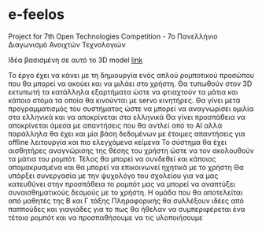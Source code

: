 # e-feelos
Project for 7th Open Technologies Competition - 7o Πανελλήνιο Διαγωνισμό Ανοιχτών Τεχνολογιών

Ιδέα βασισμένη σε αυτό το 3D model [link](https://www.thingiverse.com/thing:6545436)

Το έργο έχει να κάνει με τη δημιουργία ενός απλού ρομποτικού προσώπου που θα μπορεί να ακούει και να μιλάει στο χρήστη.
Θα τυπωθούν στον 3D εκτυπωτή τα κατάλληλα εξαρτήματα ώστε να φτιαχτούν τα μάτια και κάποιο στόμα τα οποία θα κινούνται με servo κινητήρες.
Θα γίνει μετά προγραμματισμός του συστήματος ώστε να μπορεί να αναγνωρίσει ομιλία στα ελληνικά και να αποκρίνεται στα ελληνικά
Θα γίνει προσπάθεια να αποκρίνεται άμεσα με απαντήσεις που θα αντλεί από το ΑΙ αλλά παράλληλα θα έχει και μία βάση δεδομένων με έτοιμες απαντήσεις για offline λειτουργία και πιο ελεγχόμενα κείμενα
Το σύστημα θα έχει αισθητήρες αναγνώρισης της θέσης του χρήστη ώστε να τον ακολουθούν τα μάτια του ρομπότ.
Τέλος θα μπορεί να συνδεθεί και κάποιος απομακρυσμένα και θα μπορεί να επικοινωνεί ηχητικά με το χρήστη
Θα υπάρξει συνεργασία με την ψυχολόγο του σχολείου για να μας κατευθύνει στην προσπάθεια το ρομπότ μας να μπορεί να αναπτύξει συναισθηματικούς δεσμούς με το χρήστη.
Η ομάδα που θα αποτελείται από μαθητές της Β και Γ τάξης Πληροφορικής θα συλλέξουν ιδέες από παππούδες και γιαγιάδες για το πως θα ήθελαν να συμπεριφέρεται ένα τέτοιο ρομπότ και να προσπαθήσουμε να τις υλοποιήσουμε
